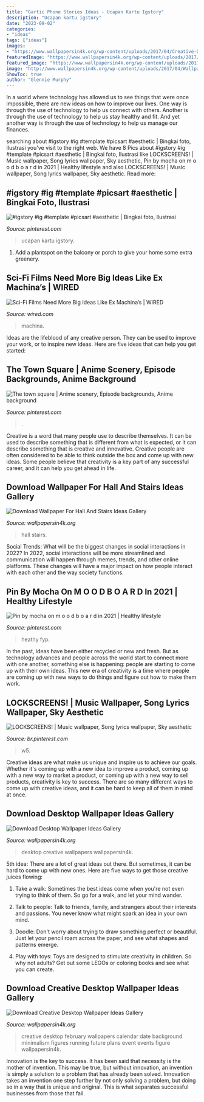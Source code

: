 ```yaml
---
title: "Gartic Phone Stories Ideas - Ucapan Kartu Igstory"
description: "Ucapan kartu igstory"
date: "2023-09-02"
categories:
- "ideas"
tags: ["ideas"]
images:
- "https://www.wallpapersin4k.org/wp-content/uploads/2017/04/Creative-Desktop-Wallpaper-Ideas-25.jpg"
featuredImage: "https://www.wallpapersin4k.org/wp-content/uploads/2017/04/Creative-Desktop-Wallpaper-Ideas-25.jpg"
featured_image: "https://www.wallpapersin4k.org/wp-content/uploads/2017/04/Creative-Desktop-Wallpaper-Ideas-25.jpg"
image: "http://www.wallpapersin4k.org/wp-content/uploads/2017/04/Wallpaper-For-Hall-And-Stairs-Ideas-6.jpg"
ShowToc: true
author: "Glennie Murphy"
---
```



In a world where technology has allowed us to see things that were once impossible, there are new ideas on how to improve our lives. One way is through the use of technology to help us connect with others. Another is through the use of technology to help us stay healthy and fit. And yet another way is through the use of technology to help us manage our finances.

	

		
searching about #igstory #ig #template #picsart #aesthetic | Bingkai foto, Ilustrasi you've visit to the right web. We have 8 Pics about #igstory #ig #template #picsart #aesthetic | Bingkai foto, Ilustrasi like LOCKSCREENS! | Music wallpaper, Song lyrics wallpaper, Sky aesthetic, Pin by mocha on m o o d b o a r d in 2021 | Healthy lifestyle and also LOCKSCREENS! | Music wallpaper, Song lyrics wallpaper, Sky aesthetic. Read more:
		
    
## #igstory #ig #template #picsart #aesthetic | Bingkai Foto, Ilustrasi

<img loading=lazy src="https://i.pinimg.com/736x/93/a3/da/93a3daf92a4abcd6be0ec3e38db3ea26.jpg" onerror="this.onerror=null;this.src='https://tse1.mm.bing.net/th?id=OIP.AkyZs-uOc_sk3BR6aAUcxgHaNK&amp;pid=15.1';" alt="#igstory #ig #template #picsart #aesthetic | Bingkai foto, Ilustrasi">

_Source: pinterest.com_

>ucapan kartu igstory. 

	

1. Add a plantspot on the balcony or porch to give your home some extra greenery.

    
## Sci-Fi Films Need More Big Ideas Like Ex Machina’s | WIRED

<img loading=lazy src="https://www.wired.com/wp-content/uploads/2015/04/ex-machina.jpg" onerror="this.onerror=null;this.src='https://tse2.mm.bing.net/th?id=OIP.pe_Rj4aKzcS94vhzWXTo1AHaEK&amp;pid=15.1';" alt="Sci-Fi Films Need More Big Ideas Like Ex Machina’s | WIRED">

_Source: wired.com_

>machina. 

	

Ideas are the lifeblood of any creative person. They can be used to improve your work, or to inspire new ideas. Here are five ideas that can help you get started: 

    
## The Town Square | Anime Scenery, Episode Backgrounds, Anime Background

<img loading=lazy src="https://i.pinimg.com/736x/46/50/aa/4650aa3a0c3e8449b865a1fe00634c3f.jpg" onerror="this.onerror=null;this.src='https://tse2.mm.bing.net/th?id=OIP.Xmn6nGMq-l2roe-A4ct-AwHaEI&amp;pid=15.1';" alt="The town square | Anime scenery, Episode backgrounds, Anime background">

_Source: pinterest.com_

>. 

	

Creative is a word that many people use to describe themselves. It can be used to describe something that is different from what is expected, or it can describe something that is creative and innovative. Creative people are often considered to be able to think outside the box and come up with new ideas. Some people believe that creativity is a key part of any successful career, and it can help you get ahead in life.

    
## Download Wallpaper For Hall And Stairs Ideas Gallery

<img loading=lazy src="http://www.wallpapersin4k.org/wp-content/uploads/2017/04/Wallpaper-For-Hall-And-Stairs-Ideas-6.jpg" onerror="this.onerror=null;this.src='https://tse3.mm.bing.net/th?id=OIP.w7PgLzmrxAJ-Coz0KKVP7wHaJ3&amp;pid=15.1';" alt="Download Wallpaper For Hall And Stairs Ideas Gallery">

_Source: wallpapersin4k.org_

>hall stairs. 

	

Social Trends: What will be the biggest changes in social interactions in 2022?
In 2022, social interactions will be more streamlined and communication will happen through memes, trends, and other online platforms. These changes will have a major impact on how people interact with each other and the way society functions.

    
## Pin By Mocha On M O O D B O A R D In 2021 | Healthy Lifestyle

<img loading=lazy src="https://i.pinimg.com/736x/e8/7a/ec/e87aec34fdfe42077abc4e09bba02d92.jpg" onerror="this.onerror=null;this.src='https://tse1.mm.bing.net/th?id=OIP.ouzyTpas85Vri_9w6BkShQHaNK&amp;pid=15.1';" alt="Pin by mocha on m o o d b o a r d in 2021 | Healthy lifestyle">

_Source: pinterest.com_

>heathy fyp. 

	

In the past, ideas have been either recycled or new and fresh. But as technology advances and people across the world start to connect more with one another, something else is happening: people are starting to come up with their own ideas. This new era of creativity is a time where people are coming up with new ways to do things and figure out how to make them work.

    
## LOCKSCREENS! | Music Wallpaper, Song Lyrics Wallpaper, Sky Aesthetic

<img loading=lazy src="https://i.pinimg.com/736x/55/ef/dd/55efdd6f17f484d1a979968aaaa8e672.jpg" onerror="this.onerror=null;this.src='https://tse3.mm.bing.net/th?id=OIP.RgFeD-P97WX3NlS0YHNdtgHaNK&amp;pid=15.1';" alt="LOCKSCREENS! | Music wallpaper, Song lyrics wallpaper, Sky aesthetic">

_Source: br.pinterest.com_

>w5. 

	

Creative ideas are what make us unique and inspire us to achieve our goals. Whether it's coming up with a new idea to improve a product, coming up with a new way to market a product, or coming up with a new way to sell products, creativity is key to success. There are so many different ways to come up with creative ideas, and it can be hard to keep all of them in mind at once.

    
## Download Desktop Wallpaper Ideas Gallery

<img loading=lazy src="https://www.wallpapersin4k.org/wp-content/uploads/2017/04/Desktop-Wallpaper-Ideas-7.jpg" onerror="this.onerror=null;this.src='https://tse4.mm.bing.net/th?id=OIP._3U-6gU7nDWy0aXI8XNKYgHaEK&amp;pid=15.1';" alt="Download Desktop Wallpaper Ideas Gallery">

_Source: wallpapersin4k.org_

>desktop creative wallpapers wallpapersin4k. 

	

5th idea:
There are a lot of great ideas out there. But sometimes, it can be hard to come up with new ones. Here are five ways to get those creative juices flowing:
1. Take a walk: Sometimes the best ideas come when you're not even trying to think of them. So go for a walk, and let your mind wander.

2. Talk to people: Talk to friends, family, and strangers about their interests and passions. You never know what might spark an idea in your own mind.

3. Doodle: Don't worry about trying to draw something perfect or beautiful. Just let your pencil roam across the paper, and see what shapes and patterns emerge.

4. Play with toys: Toys are designed to stimulate creativity in children. So why not adults? Get out some LEGOs or coloring books and see what you can create.

    
## Download Creative Desktop Wallpaper Ideas Gallery

<img loading=lazy src="https://www.wallpapersin4k.org/wp-content/uploads/2017/04/Creative-Desktop-Wallpaper-Ideas-25.jpg" onerror="this.onerror=null;this.src='https://tse4.mm.bing.net/th?id=OIP.X-7Rd8LzOoPUlowAI9Sa7wHaEo&amp;pid=15.1';" alt="Download Creative Desktop Wallpaper Ideas Gallery">

_Source: wallpapersin4k.org_

>creative desktop february wallpapers calendar date background minimalism figures running future plans event events figure wallpapersin4k. 

	

Innovation is the key to success. It has been said that necessity is the mother of invention. This may be true, but without innovation, an invention is simply a solution to a problem that has already been solved. Innovation takes an invention one step further by not only solving a problem, but doing so in a way that is unique and original. This is what separates successful businesses from those that fail.

